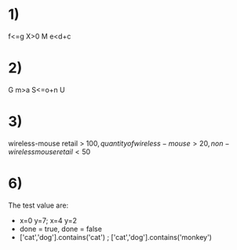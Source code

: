 # 1)
f<=g  X>0   M  e<d+c
# 2)
G     m>a   S<=o+n   U
# 3)
wireless-mouse retail > 100$, quantity of wireless-mouse>20, non-wireless mouse retail < 50$
# 6)
The test value are:
* x=0 y=7; x=4 y=2
* done = true, done = false
* ['cat','dog'].contains('cat') ; ['cat','dog'].contains('monkey')
